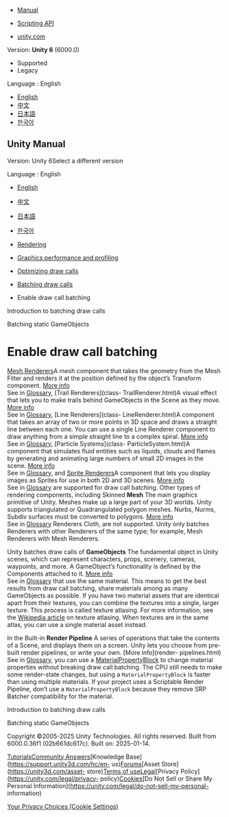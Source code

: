 [](https://docs.unity3d.com)

  * [Manual](../Manual/index.html)
  * [Scripting API](../ScriptReference/index.html)

  * [unity.com](https://unity.com/)

Version: **Unity 6** (6000.0)

  * Supported
  * Legacy

Language : English

  * [English](/Manual/DrawCallBatching-Enable.html)
  * [中文](/cn/current/Manual/DrawCallBatching-Enable.html)
  * [日本語](/ja/current/Manual/DrawCallBatching-Enable.html)
  * [한국어](/kr/current/Manual/DrawCallBatching-Enable.html)

[](https://docs.unity3d.com)

## Unity Manual

Version: Unity 6Select a different version

Language : English

  * [English](/Manual/DrawCallBatching-Enable.html)
  * [中文](/cn/current/Manual/DrawCallBatching-Enable.html)
  * [日本語](/ja/current/Manual/DrawCallBatching-Enable.html)
  * [한국어](/kr/current/Manual/DrawCallBatching-Enable.html)

  * [Rendering](rendering-and-post-processing.html)
  * [Graphics performance and profiling](graphics-performance-profiling.html)
  * [Optimizing draw calls](reduce-draw-calls-landing.html)
  * [Batching draw calls](DrawCallBatching-landing.html)
  * Enable draw call batching

[](DrawCallBatching.html)

Introduction to batching draw calls

[](static-batching-landing.html)

Batching static GameObjects

# Enable draw call batching

[Mesh Renderers](class-MeshRenderer.html)A mesh component that takes the
geometry from the Mesh Filter and renders it at the position defined by the
object’s Transform component. [More info](class-MeshRenderer.html)  
See in [Glossary](Glossary.html#MeshRenderer), [Trail Renderers](class-
TrailRenderer.html)A visual effect that lets you to make trails behind
GameObjects in the Scene as they move. [More info](class-TrailRenderer.html)  
See in [Glossary](Glossary.html#TrailRenderer), [Line Renderers](class-
LineRenderer.html)A component that takes an array of two or more points in 3D
space and draws a straight line between each one. You can use a single Line
Renderer component to draw anything from a simple straight line to a complex
spiral. [More info](class-LineRenderer.html)  
See in [Glossary](Glossary.html#LineRenderer), [Particle Systems](class-
ParticleSystem.html)A component that simulates fluid entities such as liquids,
clouds and flames by generating and animating large numbers of small 2D images
in the scene. [More info](class-ParticleSystem.html)  
See in [Glossary](Glossary.html#particlesystem), and [Sprite
Renderers](sprite/renderer/renderer-landing.html)A component that lets you
display images as Sprites for use in both 2D and 3D scenes. [More
info](sprite/renderer/renderer-landing.html)  
See in [Glossary](Glossary.html#SpriteRenderer) are supported for draw call
batching. Other types of rendering components, including Skinned **Mesh** The
main graphics primitive of Unity. Meshes make up a large part of your 3D
worlds. Unity supports triangulated or Quadrangulated polygon meshes. Nurbs,
Nurms, Subdiv surfaces must be converted to polygons. [More info](mesh.html)  
See in [Glossary](Glossary.html#Mesh) Renderers Cloth, are not supported.
Unity only batches Renderers with other Renderers of the same type; for
example, Mesh Renderers with Mesh Renderers.

Unity batches draw calls of **GameObjects** The fundamental object in Unity
scenes, which can represent characters, props, scenery, cameras, waypoints,
and more. A GameObject’s functionality is defined by the Components attached
to it. [More info](class-GameObject.html)  
See in [Glossary](Glossary.html#GameObject) that use the same material. This
means to get the best results from draw call batching, share materials among
as many GameObjects as possible. If you have two material assets that are
identical apart from their textures, you can combine the textures into a
single, larger texture. This process is called texture atlasing. For more
information, see the [Wikipedia
article](http://en.wikipedia.org/wiki/Texture_atlas) on texture atlasing. When
textures are in the same atlas, you can use a single material asset instead.

In the Built-in **Render Pipeline** A series of operations that take the
contents of a Scene, and displays them on a screen. Unity lets you choose from
pre-built render pipelines, or write your own. [More info](render-
pipelines.html)  
See in [Glossary](Glossary.html#Renderpipeline), you can use a
[MaterialPropertyBlock](../ScriptReference/MaterialPropertyBlock.html) to
change material properties without breaking draw call batching. The CPU still
needs to make some render-state changes, but using a `MaterialPropertyBlock`
is faster than using multiple materials. If your project uses a Scriptable
Render Pipeline, don’t use a `MaterialPropertyBlock` because they remove SRP
Batcher compatibility for the material.

[](DrawCallBatching.html)

Introduction to batching draw calls

[](static-batching-landing.html)

Batching static GameObjects

Copyright ©2005-2025 Unity Technologies. All rights reserved. Built from
6000.0.36f1 (02b661dc617c). Built on: 2025-01-14.

[Tutorials](https://learn.unity.com/)[Community
Answers](https://answers.unity3d.com)[Knowledge
Base](https://support.unity3d.com/hc/en-
us)[Forums](https://forum.unity3d.com)[Asset Store](https://unity3d.com/asset-
store)[Terms of
use](https://docs.unity3d.com/Manual/TermsOfUse.html)[Legal](https://unity.com/legal)[Privacy
Policy](https://unity.com/legal/privacy-
policy)[Cookies](https://unity.com/legal/cookie-policy)[Do Not Sell or Share
My Personal Information](https://unity.com/legal/do-not-sell-my-personal-
information)

[Your Privacy Choices (Cookie Settings)](javascript:void\(0\);)

